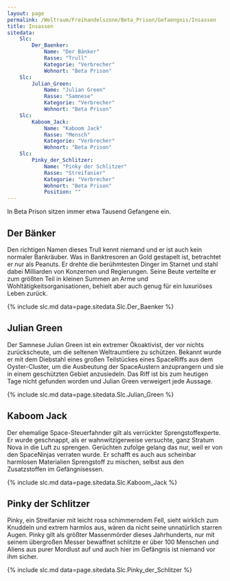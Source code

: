 ```yaml
---
layout: page
permalink: /Weltraum/Freihandelszone/Beta_Prison/Gefaengnis/Insassen
title: Insassen
sitedata:
    Slc:
        Der_Baenker:
            Name: "Der Bänker"
            Rasse: "Trull"
            Kategorie: "Verbrecher"
            Wohnort: "Beta Prison"
    Slc:
        Julian_Green:
            Name: "Julian Green"
            Rasse: "Samnese"
            Kategorie: "Verbrecher"
            Wohnort: "Beta Prison"
    Slc:
        Kaboom_Jack:
            Name: "Kaboom Jack"
            Rasse: "Mensch"
            Kategorie: "Verbrecher"
            Wohnort: "Beta Prison"
    Slc:
        Pinky_der_Schlitzer:
            Name: "Pinky der Schlitzer"
            Rasse: "Streifanier"
            Kategorie: "Verbrecher"
            Wohnort: "Beta Prison"
            Position: ""
---
```




In Beta Prison sitzen immer etwa Tausend Gefangene ein.

## Der Bänker

Den richtigen Namen dieses Trull kennt niemand und er ist auch kein normaler Bankräuber. Was in Banktresoren an Gold gestapelt ist, betrachtet er nur als Peanuts. Er drehte die berühmtesten Dinger im Starnet und stahl dabei Milliarden von Konzernen und Regierungen. Seine Beute verteilte er zum größten Teil in kleinen Summen an Arme und Wohltätigkeitsorganisationen, behielt aber auch genug für ein luxuriöses Leben zurück.

{% include slc.md data=page.sitedata.Slc.Der_Baenker %}

## Julian Green

Der Samnese Julian Green ist ein extremer Ökoaktivist, der vor nichts zurückscheute, um die seltenen Weltraumtiere zu schützen. Bekannt wurde er mit dem Diebstahl eines großen Teilstückes eines SpaceRiffs aus dem Oyster-Cluster, um die Ausbeutung der SpaceAustern anzuprangern und sie in einem geschützten Gebiet anzusiedeln. Das Riff ist bis zum heutigen Tage nicht gefunden worden und Julian Green verweigert jede Aussage.

{% include slc.md data=page.sitedata.Slc.Julian_Green %}

## Kaboom Jack

Der ehemalige Space-Steuerfahnder gilt als verrückter Sprengstoffexperte. Er wurde geschnappt, als er wahnwitzigerweise versuchte, ganz Stratum Nova in die Luft zu sprengen. Gerüchten zufolge gelang das nur, weil er von den SpaceNinjas verraten wurde. Er schafft es auch aus scheinbar harmlosen Materialien Sprengstoff zu mischen, selbst aus den Zusatzstoffen im Gefängnisessen.

{% include slc.md data=page.sitedata.Slc.Kaboom_Jack %}

## Pinky der Schlitzer

Pinky, ein Streifanier mit leicht rosa schimmerndem Fell, sieht wirklich zum Knuddeln und extrem harmlos aus, wären da nicht seine unnatürlich starren Augen. Pinky gilt als größter Massenmörder dieses Jahrhunderts, nur mit seinem übergroßen Messer bewaffnet schlitzte er über 100 Menschen und Aliens aus purer Mordlust auf und auch hier im Gefängnis ist niemand vor ihm sicher.

{% include slc.md data=page.sitedata.Slc.Pinky_der_Schlitzer %}
